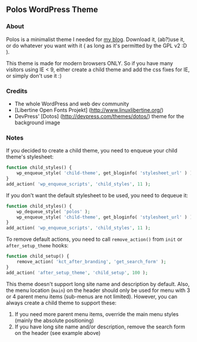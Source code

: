 ## Polos WordPress Theme

### About
Polos is a minimalist theme I needed for [my blog](http://kucrut.org).
Download it, (ab?)use it, or do whatever you want with it ( as long as it's permitted by the GPL v2 :D ).

This theme is made for modern browsers ONLY. So if you have many visitors using IE < 9,
either create a child theme and add the css fixes for IE, or simply don't use it :)

### Credits
* The whole WordPress and web dev community
* [Libertine Open Fonts Projekt] (http://www.linuxlibertine.org/)
* DevPress' [Dotos] (http://devpress.com/themes/dotos/) theme for the background image

### Notes
If you decided to create a child theme, you need to enqueue your child theme's stylesheet:
```php
function child_styles() {
	wp_enqueue_style( 'child-theme', get_bloginfo( 'stylesheet_url' ) );
}
add_action( 'wp_enqueue_scripts', 'child_styles', 11 );
```

If you don't want the default stylesheet to be used, you need to dequeue it:
```php
function child_styles() {
	wp_dequeue_style( 'polos' );
	wp_enqueue_style( 'child-theme', get_bloginfo( 'stylesheet_url' ) );
}
add_action( 'wp_enqueue_scripts', 'child_styles', 11 );
```

To remove default actions, you need to call `remove_action()` from `init` or `after_setup_theme` hooks:
```php
function child_setup() {
	remove_action( 'kct_after_branding', 'get_search_form' );
}
add_action( 'after_setup_theme', 'child_setup', 100 );
```

This theme doesn't support long site name and description by default. Also, the menu location (`main`) on
the header should only be used for menu with 3 or 4 parent menu items (sub-menus are not limited).
However, you can always create a child theme to support these:
1. If you need more parent menu items, override the main menu styles (mainly the absolute positioning)
2. If you have long site name and/or description, remove the search form on the header (see example above)
